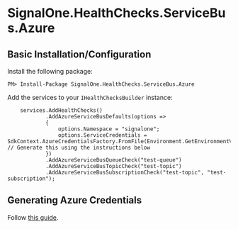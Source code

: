 ﻿# SignalOne.HealthChecks.ServiceBus.Azure

## Basic Installation/Configuration

Install the following package:

    PM> Install-Package SignalOne.HealthChecks.ServiceBus.Azure

Add the services to your `IHealthChecksBuilder` instance:

        services.AddHealthChecks()
                .AddAzureServiceBusDefaults(options =>
                {
                    options.Namespace = "signalone";
                    options.ServiceCredentials = SdkContext.AzureCredentialsFactory.FromFile(Environment.GetEnvironmentVariable("AZURE_AUTH_LOCATION")); // Generate this using the instructions below
                })
                .AddAzureServiceBusQueueCheck("test-queue")
                .AddAzureServiceBusTopicCheck("test-topic")
                .AddAzureServiceBusSubscriptionCheck("test-topic", "test-subscription");

## Generating Azure Credentials

Follow [this guide](https://docs.microsoft.com/en-us/dotnet/azure/dotnet-sdk-azure-authenticate?view=azure-dotnet#mgmt-auth).